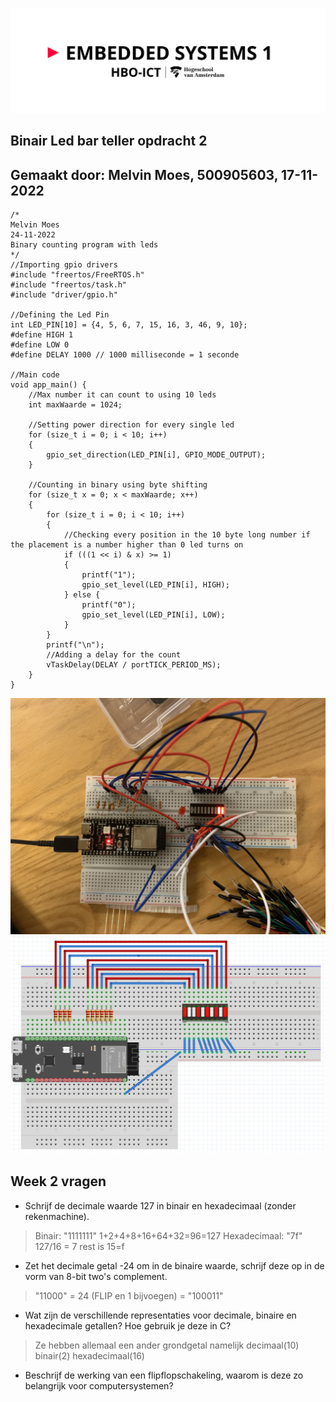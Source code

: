 ![alt text](assets/pictures/em1_markdown_header.png)
## Binair Led bar teller opdracht 2
## Gemaakt door: Melvin Moes, 500905603, 17-11-2022


    /*
    Melvin Moes
    24-11-2022
    Binary counting program with leds
    */
    //Importing gpio drivers
    #include "freertos/FreeRTOS.h"
    #include "freertos/task.h"
    #include "driver/gpio.h"

    //Defining the Led Pin 
    int LED_PIN[10] = {4, 5, 6, 7, 15, 16, 3, 46, 9, 10};
    #define HIGH 1
    #define LOW 0
    #define DELAY 1000 // 1000 milliseconde = 1 seconde

    //Main code
    void app_main() {
        //Max number it can count to using 10 leds
        int maxWaarde = 1024;

        //Setting power direction for every single led
        for (size_t i = 0; i < 10; i++)
        {
            gpio_set_direction(LED_PIN[i], GPIO_MODE_OUTPUT);
        }

        //Counting in binary using byte shifting
        for (size_t x = 0; x < maxWaarde; x++)
        {
            for (size_t i = 0; i < 10; i++)
            {
                //Checking every position in the 10 byte long number if the placement is a number higher than 0 led turns on
                if (((1 << i) & x) >= 1)
                {
                    printf("1");
                    gpio_set_level(LED_PIN[i], HIGH);
                } else {
                    printf("0");
                    gpio_set_level(LED_PIN[i], LOW);
                }
            }
            printf("\n");
            //Adding a delay for the count
            vTaskDelay(DELAY / portTICK_PERIOD_MS);
        }
    }  

![alt text](assets/pictures/binairteller.png)
![alt text](assets/pictures/binair_schema.png)
## Week 2 vragen
- Schrijf de decimale waarde 127 in binair en hexadecimaal (zonder rekenmachine).
> Binair: "1111111" 1+2+4+8+16+64+32=96=127 Hexadecimaal: "7f" 127/16 = 7 rest is 15=f
- Zet het decimale getal -24 om in de binaire waarde, schrijf deze op in de vorm van 8-bit two's complement.
> "11000" = 24 (FLIP en 1 bijvoegen) = "100011"
- Wat zijn de verschillende representaties voor decimale, binaire en hexadecimale getallen? Hoe gebruik je deze in C?
> Ze hebben allemaal een ander grondgetal namelijk decimaal(10) binair(2) hexadecimaal(16)
- Beschrijf de werking van een flipflopschakeling, waarom is deze zo belangrijk voor computersystemen?
> 


